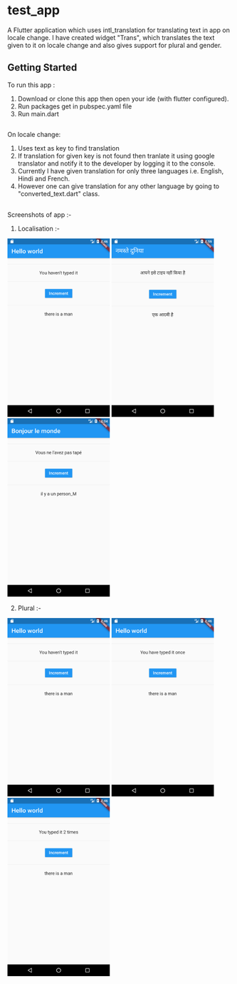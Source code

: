 # test_app

A Flutter application which uses intl_translation for translating text in app on locale change.
I have created widget "Trans", which translates the text given to it on locale change and also gives support for plural and gender.

## Getting Started
To run this app :
1. Download or clone this app then open your ide (with flutter configured).
2. Run packages get in pubspec.yaml file
3. Run main.dart

##
On locale change:
1. Uses text as key to find translation
2. If translation for given key is not found then tranlate it using google translator and notify it to the developer by logging it to the console.
3. Currently I have given translation for only three languages i.e. English, Hindi and French.
4. However one can give translation for any other language by going to "converted_text.dart" class.

##
Screenshots of app :-
1. Localisation :-

<p float="left">
<img src="https://github.com/Deepak7-new/Flutter_Internationalisation/blob/master/screenshot/Screenshot_1585448200.png" width="230" height="400">
<img src="https://github.com/Deepak7-new/Flutter_Internationalisation/blob/master/screenshot/Screenshot_1585448996.png" width="230" height="400">
<img src="https://github.com/Deepak7-new/Flutter_Internationalisation/blob/master/screenshot/Screenshot_1585463644.png" width="230" height="400">
</p>


2. Plural :-

<p float="left">
<img src="https://github.com/Deepak7-new/Flutter_Internationalisation/blob/master/screenshot/Screenshot_1585448200.png" width="230" height="400">
<img src="https://github.com/Deepak7-new/Flutter_Internationalisation/blob/master/screenshot/Screenshot_1585448208.png" width="230" height="400">
<img src="https://github.com/Deepak7-new/Flutter_Internationalisation/blob/master/screenshot/Screenshot_1585448211.png" width="230" height="400">
</p>
